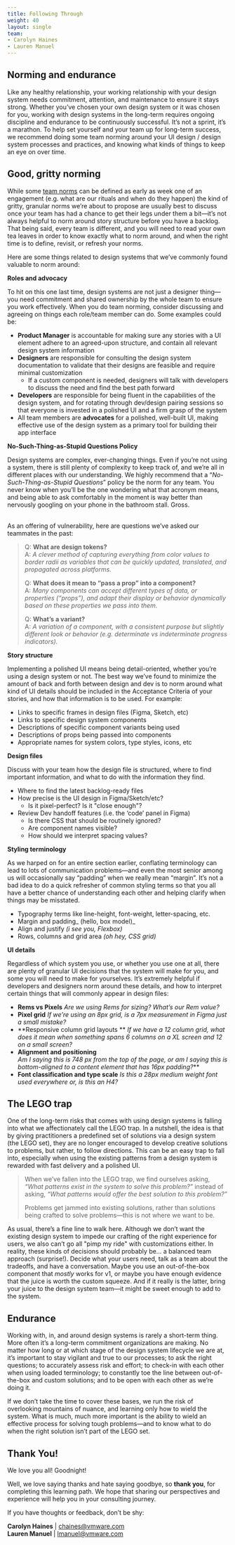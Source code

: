 ```yaml
---
title: Following Through
weight: 40
layout: single
team:
- Carolyn Haines
- Lauren Manuel
---
```


## Norming and endurance

Like any healthy relationship, your working relationship with your design system needs commitment, attention, and maintenance to ensure it stays strong. Whether you’ve chosen your own design system or it was chosen for you, working with design systems in the long-term requires ongoing discipline and endurance to be continuously successful. It’s not a sprint, it’s a marathon. To help set yourself and your team up for long-term success, we recommend doing some team norming around your UI design / design system processes and practices, and knowing what kinds of things to keep an eye on over time. 


## Good, gritty norming

While some [team norms](https://tanzu.vmware.com/developer/practices/team-working-agreements/) can be defined as early as week one of an engagement (e.g. what are our rituals and when do they happen) the kind of gritty, granular norms we’re about to propose are usually best to discuss once your team has had a chance to get their legs under them a bit—it’s not always helpful to norm around story structure before you have a backlog. That being said, every team is different, and you will need to read your own tea leaves in order to know exactly what to norm around, and when the right time is to define, revisit, or refresh your norms. 

Here are some things related to design systems that we’ve commonly found valuable to norm around:

**Roles and advocacy**

To hit on this one last time, design systems are not just a designer thing—you need commitment and shared ownership by the whole team to ensure you work effectively. When you do team norming, consider discussing and agreeing on things each role/team member can do. Some examples could be:



* **Product Manager** is accountable for making sure any stories with a UI element adhere to an agreed-upon structure, and contain all relevant design system information
* **Designers** are responsible for consulting the design system documentation to validate  that their designs are feasible and require minimal customization
    * If a custom component is needed, designers will talk with developers to discuss the need and find the best path forward
* **Developers** are responsible for being fluent in the capabilities of the design system, and for rotating through dev/design pairing sessions so that everyone is invested in a polished UI and a firm grasp of the system
* All team members are **advocates** for a polished, well-built UI, making effective use of the design system as a primary tool for building their app interface

**No-Such-Thing-as-Stupid Questions Policy**

Design systems are complex, ever-changing things. Even if you’re not using a system, there is still plenty of complexity to keep track of, and we’re all in different places with our understanding. We highly recommend that a “_No-Such-Thing-as-Stupid Questions_” policy be the norm for any team. You never know when you’ll be the one wondering what that acronym means, and being able to ask comfortably in the moment is way better than nervously googling on your phone in the bathroom stall. Gross. 

 \
As an offering of vulnerability, here are questions we’ve asked our teammates in the past:


> Q: **What are design tokens?**  
> A: _A clever method of capturing everything from color values to border radii as variables that can be quickly updated, translated, and propagated across platforms._
>
> Q: **What does it mean to “pass a prop” into a component?**  
> A: _Many components can accept different types of data, or properties (“props”), and adapt their display or behavior dynamically based on these properties we pass into them._
>
> Q: **What’s a variant?**  
> A: _A variation of a component, with a consistent purpose but slightly different look or behavior (e.g. determinate vs indeterminate progress indicators)._

**Story structure**

Implementing a polished UI means being detail-oriented, whether you’re using a design system or not. The best way we’ve found to minimize the amount of back and forth between design and dev is to norm around what kind of UI details should be included in the Acceptance Criteria of your stories, and how that information is to be used. For example:



* Links to specific frames in design files (Figma, Sketch, etc)
* Links to specific design system components
* Descriptions of specific component variants being used
* Descriptions of props being passed into components
* Appropriate names for system colors, type styles, icons, etc

**Design files**

Discuss with your team how the design file is structured, where to find important information, and what to do with the information they find.



* Where to find the latest backlog-ready files
* How precise is the UI design in Figma/Sketch/etc? 
    * Is it pixel-perfect? Is it "close enough"?
* Review Dev handoff features (i.e. the ‘code’ panel in Figma)
    * Is there CSS that should be routinely ignored?
    * Are component names visible?
    * How should we interpret spacing values?

**Styling terminology**

As we harped on for an entire section earlier, conflating terminology can lead to lots of communication problems—and even the most senior among us will occasionally say “padding” when we really mean “margin”. It’s not a bad idea to do a quick refresher of common styling terms so that you all have a better chance of understanding each other and helping clarify when things may be misstated.



* Typography terms like line-height, font-weight, letter-spacing, etc.
* Margin and padding_ (hello, box model)_
* Align and justify _(i see you, Flexbox)_
* Rows, columns and grid area _(oh hey, CSS grid)_

**UI details**

Regardless of which system you use, or whether you use one at all, there are plenty of granular UI decisions that the system will make for you, and some you will need to make for yourselves. It’s extremely helpful if developers and designers norm around these details, and how to interpret certain things that will commonly appear in design files:



* **Rems vs Pixels** 
_Are we using Rems for sizing? What’s our Rem value?_
* **Pixel grid** 
_If we’re using an 8px grid, is a 7px measurement in Figma just a small mistake?_
* **Responsive column grid layouts ** 
_If we have a 12 column grid, what does it mean when something spans 6 columns on a XL screen and 12 on a small screen?_
* **Alignment and positioning**  
_Am I saying this is 748 px from the top of the page, or am I saying this is bottom-aligned to a content element that has 16px padding?_**
* **Font classification and type scale** 
_Is this a 28px medium weight font used everywhere or, is this an H4?_


## The LEGO trap

One of the long-term risks that comes with using design systems is falling into what we affectionately call the LEGO trap. In a nutshell, the idea is that by giving practitioners a predefined set of solutions via a design system (the LEGO set), they are no longer encouraged to develop creative solutions to problems, but rather, to follow directions. This can be an easy trap to fall into, especially when using the existing patterns from a design system is rewarded with fast delivery and a polished UI. 

> When we’ve fallen into the LEGO trap, we find ourselves asking, _“What patterns exist in the system to solve this problem?”_ instead of asking, _“What patterns would offer the best solution to this problem?”_
>
> Problems get jammed into existing solutions, rather than solutions being crafted to solve problems—this is not where we want to be. 

As usual, there’s a fine line to walk here. Although we don’t want the existing design system to impede our crafting of the right experience for users, we also can’t go all "pimp my ride" with customizations either. In reality, these kinds of decisions should probably be… a balanced team approach (surprise!). Decide what your users need, talk as a team about the tradeoffs, and have a conversation. Maybe you use an out-of-the-box component that _mostly_ works for v1, or maybe you have enough evidence that the juice is worth the custom squeeze. And if it really is the latter, bring your juice to the design system team—it might be sweet enough to add to the system. 


## Endurance

Working with, in, and around design systems is rarely a short-term thing. More often it’s a long-term commitment organizations are making. No matter how long or at which stage of the design system lifecycle we are at, it’s important to stay vigilant and true to our processes; to ask the right questions; to accurately assess risk and effort; to check-in with each other when using loaded terminology; to constantly toe the line between out-of-the-box and custom solutions; and to be open with each other as we’re doing it. 

If we don’t take the time to cover these bases, we run the risk of overlooking mountains of nuance, and learning only how to wield the system. What is much, much more important is the ability to wield an effective process for solving tough problems—and to know what to do when the right solution isn’t part of the LEGO set.


## Thank You!

We love you all! Goodnight!

Well, we love saying thanks and hate saying goodbye, so **thank you**, for completing this learning path. We hope that sharing our perspectives and experience will help you in your consulting journey.

If you have thoughts or feedback, don’t be shy: 


**Carolyn Haines** | chaines@vmware.com  
**Lauren Manuel** | lmanuel@vmware.com
